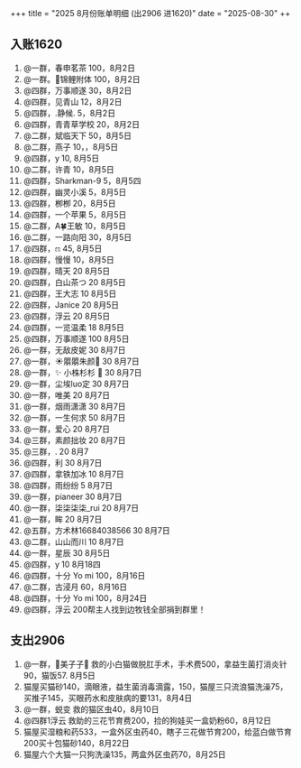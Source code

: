 +++
title = "2025 8月份账单明细 (出2906 进1620)"
date = "2025-08-30"
++

## 入账1620
1. @一群，春申茗茶 100，8月2日
2. @一群。🍄锦鲤附体 100，8月2日
3. @四群，万事顺遂 30，8月2日
4. @四群，见青山 12，8月2日
5. @四群，.静候. 5，8月2日
6. @四群，青青草学校 20，8月2日
7. @二群，斌临天下 50，8月5日
8. @二群，燕子 10，，8月5日
9. @四群，y 10, 8月5日
10. @二群，许青 10，8月5日
11. @四群，Sharkman-9 5，8月5四
12. @四群，幽灵小溪 5，8月5日
13. @四群，栁栁 20，8月5日
14. @四群，一个苹果 5，8月5日
15. @二群，A🍀王敏 10，8月5日
16. @二群，一路向阳 30，8月5日
17. @四群，ಣ 45, 8月5日
18. @四群，慢慢 10，8月5日
19. @四群，晴天 20 8月5日
20. @四群，白山茶つ 20 8月5日
21. @四群，王大志 10 8月5日
22. @四群，Janice 20 8月5日
23. @四群，浮云 20 8月5日
24. @四群，一览温柔 18 8月5日
25. @四群，万事顺遂 100 8月5日
26. @一群，无敌皮妮 30 8月7日
27. @一群，☀朤朤朱颜🌻 30 8月7日
28. @一群，✨ 小株杉杉 🐬 30 8月7日
29. @一群，尘埃luo定 30 8月7日
30. @一群，唯美 20 8月7日
31. @一群，烟雨潇潇 30 8月7日
32. @一群，一生何求 50 8月7日
33. @一群，爱心 20 8月7日
34. @三群，素颜拙妆 20 8月7日
35. @三群，. 20 8月7
36. @四群，利 30 8月7日
37. @四群，拿铁加冰 10 8月7日
38. @四群，雨纷纷 5 8月7日
39. @一群，pianeer 30 8月7日
40. @一群，柒柒柒柒_rui 20 8月7日
41. @一群，眸 20 8月7日
42. @五群，方术林16684038566 30 8月7日
43. @二群，山山而川 10 8月7日
44. @一群，星辰 30 8月5日
45. @四群，y 10 8月18四
46. @四群，十分 Yo mi 100，8月16日
47. @二群，古浸月 60，8月16日
48. @四群，十分 Yo mi 100，8月24日
49. @四群，浮云 200帮主人找到边牧钱全部捐到群里！

## 支出2906
1. @一群，🌺美子子🌺 救的小白猫做脱肛手术，手术费500，拿益生菌打消炎针90，猫饭57. 8月5日
2. 猫屋买猫砂140，滴眼液，益生菌消毒滴露，150，猫屋三只流浪猫洗澡75，买推子145，买眼药水和皮肤病的要131，8月4日
3. @一群，蜕变 救的猫区虫40，8月10日
4. @四群1浮云 救助的三花节育费200，捡的狗娃买一盒奶粉60，8月12日
5. 猫屋买湿粮和药533，一盒外区虫药40，瞎子三花做节育200，给蓝白做节育200买十包猫砂140，8月22日
6. 猫屋六个大猫一只狗洗澡135，两盒外区虫药70，8月25日